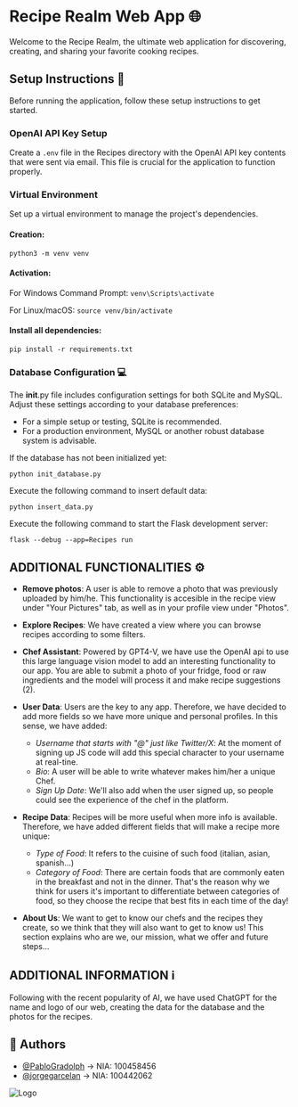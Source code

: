 # Recipe Realm Web App 🌐

Welcome to the Recipe Realm, the ultimate web application for discovering, creating, and sharing your favorite cooking recipes.

## Setup Instructions 🚀

Before running the application, follow these setup instructions to get started.

### OpenAI API Key Setup

Create a `.env` file in the Recipes directory with the OpenAI API key contents that were sent via email. This file is crucial for the application to function properly.

### Virtual Environment

Set up a virtual environment to manage the project's dependencies.

#### Creation:
```python3 -m venv venv```

#### Activation:
For Windows Command Prompt:
```venv\Scripts\activate```

For Linux/macOS:
```source venv/bin/activate```

#### Install all dependencies:
```pip install -r requirements.txt```

### Database Configuration 💻
The __init__.py file includes configuration settings for both SQLite and MySQL. Adjust these settings according to your database preferences:
- For a simple setup or testing, SQLite is recommended.
- For a production environment, MySQL or another robust database system is advisable.

If the database has not been initialized yet:
``` 
python init_database.py
```
Execute the following command to insert default data:
``` 
python insert_data.py
```
Execute the following command to start the Flask development server:
``` 
flask --debug --app=Recipes run 
```

## ADDITIONAL FUNCTIONALITIES ⚙️

- **Remove photos**: A user is able to remove a photo that was previously uploaded by him/he. This functionality is accesible in the recipe view under "Your Pictures" tab, as well as in your profile view under "Photos".

- **Explore Recipes**: We have created a view where you can browse recipes according to some filters.

- **Chef Assistant**: Powered by GPT4-V, we have use the OpenAI api to use this large language vision model to add an interesting functionality to our app. You are able to submit a photo of your fridge, food or raw ingredients and the model will process it and make recipe suggestions (2).

- **User Data**: Users are the key to any app. Therefore, we have decided to add more fields so we have more unique and personal profiles. In this sense, we have added:
    - *Username that starts with "@" just like Twitter/X*: At the moment of signing up JS code will add this special character to your username at real-tine.
    - *Bio*: A user will be able to write whatever makes him/her a unique Chef.
    - *Sign Up Date*: We'll also add when the user signed up, so people could see the experience of the chef in the platform.

- **Recipe Data**: Recipes will be more useful when more info is available. Therefore, we have added different fields that will make a recipe more unique:
    - *Type of Food*: It refers to the cuisine of such food (italian, asian, spanish...)
    - *Category of Food*: There are certain foods that are commonly eaten in the breakfast and not in the dinner. That's the reason why we think for users it's important to differentiate between categories of food, so they choose the recipe that best fits in each time of the day!

- **About Us**: We want to get to know our chefs and the recipes they create, so we think that they will also want to get to know us! This section explains who are we, our mission, what we offer and future steps...

## ADDITIONAL INFORMATION ℹ️

Following with the recent popularity of AI, we have used ChatGPT for the name and logo of our web, creating the data for the database and the photos for the recipes.

## 👥 Authors

- [@PabloGradolph](https://github.com/PabloGradolph) -> NIA: 100458456
- [@jorgegarcelan](https://github.com/jorgegarcelan) -> NIA: 100442062


![Logo](https://upload.wikimedia.org/wikipedia/commons/4/47/Acronimo_y_nombre_uc3m.png)
